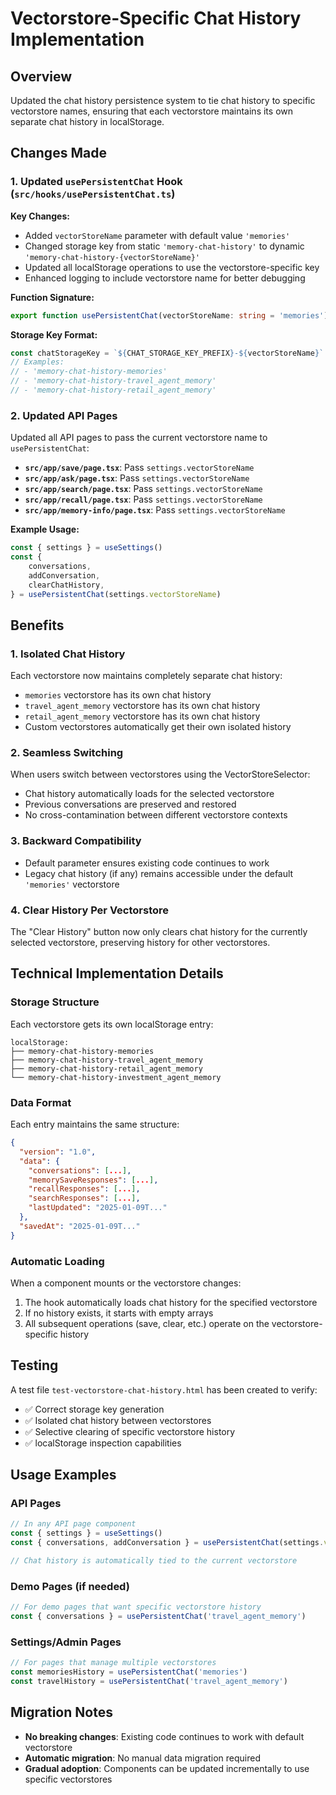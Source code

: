 # Vectorstore-Specific Chat History Implementation

## Overview
Updated the chat history persistence system to tie chat history to specific vectorstore names, ensuring that each vectorstore maintains its own separate chat history in localStorage.

## Changes Made

### 1. Updated `usePersistentChat` Hook (`src/hooks/usePersistentChat.ts`)

**Key Changes:**
- Added `vectorStoreName` parameter with default value `'memories'`
- Changed storage key from static `'memory-chat-history'` to dynamic `'memory-chat-history-{vectorStoreName}'`
- Updated all localStorage operations to use the vectorstore-specific key
- Enhanced logging to include vectorstore name for better debugging

**Function Signature:**
```typescript
export function usePersistentChat(vectorStoreName: string = 'memories')
```

**Storage Key Format:**
```typescript
const chatStorageKey = `${CHAT_STORAGE_KEY_PREFIX}-${vectorStoreName}`
// Examples:
// - 'memory-chat-history-memories'
// - 'memory-chat-history-travel_agent_memory'
// - 'memory-chat-history-retail_agent_memory'
```

### 2. Updated API Pages

Updated all API pages to pass the current vectorstore name to `usePersistentChat`:

- **`src/app/save/page.tsx`**: Pass `settings.vectorStoreName`
- **`src/app/ask/page.tsx`**: Pass `settings.vectorStoreName`
- **`src/app/search/page.tsx`**: Pass `settings.vectorStoreName`
- **`src/app/recall/page.tsx`**: Pass `settings.vectorStoreName`
- **`src/app/memory-info/page.tsx`**: Pass `settings.vectorStoreName`

**Example Usage:**
```typescript
const { settings } = useSettings()
const {
    conversations,
    addConversation,
    clearChatHistory,
} = usePersistentChat(settings.vectorStoreName)
```

## Benefits

### 1. **Isolated Chat History**
Each vectorstore now maintains completely separate chat history:
- `memories` vectorstore has its own chat history
- `travel_agent_memory` vectorstore has its own chat history
- `retail_agent_memory` vectorstore has its own chat history
- Custom vectorstores automatically get their own isolated history

### 2. **Seamless Switching**
When users switch between vectorstores using the VectorStoreSelector:
- Chat history automatically loads for the selected vectorstore
- Previous conversations are preserved and restored
- No cross-contamination between different vectorstore contexts

### 3. **Backward Compatibility**
- Default parameter ensures existing code continues to work
- Legacy chat history (if any) remains accessible under the default `'memories'` vectorstore

### 4. **Clear History Per Vectorstore**
The "Clear History" button now only clears chat history for the currently selected vectorstore, preserving history for other vectorstores.

## Technical Implementation Details

### Storage Structure
Each vectorstore gets its own localStorage entry:
```
localStorage:
├── memory-chat-history-memories
├── memory-chat-history-travel_agent_memory
├── memory-chat-history-retail_agent_memory
└── memory-chat-history-investment_agent_memory
```

### Data Format
Each entry maintains the same structure:
```json
{
  "version": "1.0",
  "data": {
    "conversations": [...],
    "memorySaveResponses": [...],
    "recallResponses": [...],
    "searchResponses": [...],
    "lastUpdated": "2025-01-09T..."
  },
  "savedAt": "2025-01-09T..."
}
```

### Automatic Loading
When a component mounts or the vectorstore changes:
1. The hook automatically loads chat history for the specified vectorstore
2. If no history exists, it starts with empty arrays
3. All subsequent operations (save, clear, etc.) operate on the vectorstore-specific history

## Testing

A test file `test-vectorstore-chat-history.html` has been created to verify:
- ✅ Correct storage key generation
- ✅ Isolated chat history between vectorstores
- ✅ Selective clearing of specific vectorstore history
- ✅ localStorage inspection capabilities

## Usage Examples

### API Pages
```typescript
// In any API page component
const { settings } = useSettings()
const { conversations, addConversation } = usePersistentChat(settings.vectorStoreName)

// Chat history is automatically tied to the current vectorstore
```

### Demo Pages (if needed)
```typescript
// For demo pages that want specific vectorstore history
const { conversations } = usePersistentChat('travel_agent_memory')
```

### Settings/Admin Pages
```typescript
// For pages that manage multiple vectorstores
const memoriesHistory = usePersistentChat('memories')
const travelHistory = usePersistentChat('travel_agent_memory')
```

## Migration Notes

- **No breaking changes**: Existing code continues to work with default vectorstore
- **Automatic migration**: No manual data migration required
- **Gradual adoption**: Components can be updated incrementally to use specific vectorstores

